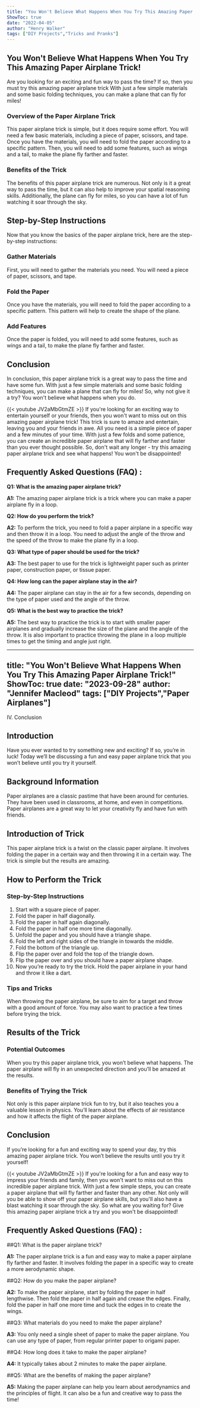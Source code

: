 ```yaml
---
title: "You Won't Believe What Happens When You Try This Amazing Paper Airplane Trick!"
ShowToc: true 
date: "2022-04-05"
author: "Henry Walker" 
tags: ["DIY Projects","Tricks and Pranks"]
---
```

## You Won't Believe What Happens When You Try This Amazing Paper Airplane Trick!

Are you looking for an exciting and fun way to pass the time? If so, then you must try this amazing paper airplane trick With just a few simple materials and some basic folding techniques, you can make a plane that can fly for miles!

### Overview of the Paper Airplane Trick

This paper airplane trick is simple, but it does require some effort. You will need a few basic materials, including a piece of paper, scissors, and tape. Once you have the materials, you will need to fold the paper according to a specific pattern. Then, you will need to add some features, such as wings and a tail, to make the plane fly farther and faster.

### Benefits of the Trick

The benefits of this paper airplane trick are numerous. Not only is it a great way to pass the time, but it can also help to improve your spatial reasoning skills. Additionally, the plane can fly for miles, so you can have a lot of fun watching it soar through the sky.

## Step-by-Step Instructions

Now that you know the basics of the paper airplane trick, here are the step-by-step instructions:

### Gather Materials

First, you will need to gather the materials you need. You will need a piece of paper, scissors, and tape.

### Fold the Paper

Once you have the materials, you will need to fold the paper according to a specific pattern. This pattern will help to create the shape of the plane.

### Add Features

Once the paper is folded, you will need to add some features, such as wings and a tail, to make the plane fly farther and faster.

## Conclusion

In conclusion, this paper airplane trick is a great way to pass the time and have some fun. With just a few simple materials and some basic folding techniques, you can make a plane that can fly for miles! So, why not give it a try? You won't believe what happens when you do.

{{< youtube JV2aMbGtmZE >}} 
If you're looking for an exciting way to entertain yourself or your friends, then you won't want to miss out on this amazing paper airplane trick! This trick is sure to amaze and entertain, leaving you and your friends in awe. All you need is a simple piece of paper and a few minutes of your time. With just a few folds and some patience, you can create an incredible paper airplane that will fly farther and faster than you ever thought possible. So, don't wait any longer - try this amazing paper airplane trick and see what happens! You won't be disappointed!

## Frequently Asked Questions (FAQ) :
**Q1: What is the amazing paper airplane trick?**

**A1:** The amazing paper airplane trick is a trick where you can make a paper airplane fly in a loop. 

**Q2: How do you perform the trick?**

**A2:** To perform the trick, you need to fold a paper airplane in a specific way and then throw it in a loop. You need to adjust the angle of the throw and the speed of the throw to make the plane fly in a loop.

**Q3: What type of paper should be used for the trick?**

**A3:** The best paper to use for the trick is lightweight paper such as printer paper, construction paper, or tissue paper. 

**Q4: How long can the paper airplane stay in the air?**

**A4:** The paper airplane can stay in the air for a few seconds, depending on the type of paper used and the angle of the throw.

**Q5: What is the best way to practice the trick?**

**A5:** The best way to practice the trick is to start with smaller paper airplanes and gradually increase the size of the plane and the angle of the throw. It is also important to practice throwing the plane in a loop multiple times to get the timing and angle just right.

---
title: "You Won't Believe What Happens When You Try This Amazing Paper Airplane Trick!"
ShowToc: true 
date: "2023-09-28"
author: "Jennifer Macleod" 
tags: ["DIY Projects","Paper Airplanes"]
---
IV. Conclusion

## Introduction
Have you ever wanted to try something new and exciting? If so, you’re in luck! Today we’ll be discussing a fun and easy paper airplane trick that you won’t believe until you try it yourself. 

## Background Information
Paper airplanes are a classic pastime that have been around for centuries. They have been used in classrooms, at home, and even in competitions. Paper airplanes are a great way to let your creativity fly and have fun with friends. 

## Introduction of Trick
This paper airplane trick is a twist on the classic paper airplane. It involves folding the paper in a certain way and then throwing it in a certain way. The trick is simple but the results are amazing. 

## How to Perform the Trick

### Step-by-Step Instructions
1. Start with a square piece of paper.
2. Fold the paper in half diagonally.
3. Fold the paper in half again diagonally.
4. Fold the paper in half one more time diagonally.
5. Unfold the paper and you should have a triangle shape.
6. Fold the left and right sides of the triangle in towards the middle.
7. Fold the bottom of the triangle up.
8. Flip the paper over and fold the top of the triangle down.
9. Flip the paper over and you should have a paper airplane shape.
10. Now you’re ready to try the trick. Hold the paper airplane in your hand and throw it like a dart. 

### Tips and Tricks
When throwing the paper airplane, be sure to aim for a target and throw with a good amount of force. You may also want to practice a few times before trying the trick. 

## Results of the Trick

### Potential Outcomes
When you try this paper airplane trick, you won’t believe what happens. The paper airplane will fly in an unexpected direction and you’ll be amazed at the results. 

### Benefits of Trying the Trick
Not only is this paper airplane trick fun to try, but it also teaches you a valuable lesson in physics. You’ll learn about the effects of air resistance and how it affects the flight of the paper airplane. 

## Conclusion
If you’re looking for a fun and exciting way to spend your day, try this amazing paper airplane trick. You won’t believe the results until you try it yourself!

{{< youtube JV2aMbGtmZE >}} 
If you're looking for a fun and easy way to impress your friends and family, then you won't want to miss out on this incredible paper airplane trick. With just a few simple steps, you can create a paper airplane that will fly farther and faster than any other. Not only will you be able to show off your paper airplane skills, but you'll also have a blast watching it soar through the sky. So what are you waiting for? Give this amazing paper airplane trick a try and you won't be disappointed!

## Frequently Asked Questions (FAQ) :
##Q1: What is the paper airplane trick?

**A1:** The paper airplane trick is a fun and easy way to make a paper airplane fly farther and faster. It involves folding the paper in a specific way to create a more aerodynamic shape. 

##Q2: How do you make the paper airplane?

**A2:** To make the paper airplane, start by folding the paper in half lengthwise. Then fold the paper in half again and crease the edges. Finally, fold the paper in half one more time and tuck the edges in to create the wings. 

##Q3: What materials do you need to make the paper airplane?

**A3:** You only need a single sheet of paper to make the paper airplane. You can use any type of paper, from regular printer paper to origami paper. 

##Q4: How long does it take to make the paper airplane?

**A4:** It typically takes about 2 minutes to make the paper airplane. 

##Q5: What are the benefits of making the paper airplane?

**A5:** Making the paper airplane can help you learn about aerodynamics and the principles of flight. It can also be a fun and creative way to pass the time!



